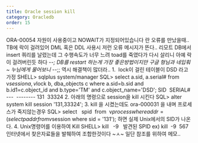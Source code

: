 ```yaml
---
title: Oracle session kill
category: Oracledb
order: 15
---
```


ORA-00054 자원이 사용중이고 NOWAIT가 지정되어있습니다
란 오류를 만났을때..
TB에 락이 걸려있어 DML 혹은 DDL 사용시 저런 오류 메시지가 뜬다..
리모트 DB에서 insert 쿼리를 날렸는데 그 수행속도가 너무 느려 toad를 죽였다가 다시 살리니
아예 락이 걸려버린듯 하다 -_-;
DB를 restart 하는게 가장 좋은방법이지만 구글 형님과 네입훠 ~ 누님에게 물어보니 -_-;;
역시 해결책이 많더라..
1.  lock이 걸린 테이블이 DSD 라고 가정
SHELL> sqlplus system/manager
SQL> select a.sid, a.serial# from v$session a, v$lock b, dba_objects c
where a.sid=b.sid and b.id1=c.object_id and b.type='TM' and c.object_name='DSD';
SID  SERIAL#
---  --------
131  33324
2. 아래의 명령으로 session을 kill 시킨다
SQL> alter system kill session '131,33324';
3. kill 을 시켰는데도 ora-000031 을 내며 프로세스가 죽지않는경우
SQL> select   spid  from  v$process
where addr = (select paddr from v$session where sid = '131');
하면 실제 Unix에서의 SID가 나온다.
4. Unix명령어를 이용하여 Kill
SHELL> kill   -9   발견된 SPID
ex) kill  -9  567
인터넷에서 찾은자료들을 발췌하여 조합한것이다 ~ㅅ~
일단 참조를 위하여 메모..
